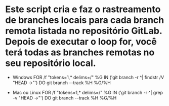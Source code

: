 # Este script cria e faz o rastreamento de branches locais para cada branch remota listada no repositório GitLab. Depois de executar o loop for, você terá todas as branches remotas no seu repositório local.

* Windows
FOR /f "tokens=1,* delims=/" %G IN ('git branch -r ^| findstr /V "HEAD ->"') DO git branch --track %H %G/%H

* Mac ou Linux
FOR /f "tokens=1,* delims=/" %G IN ('git branch -r ^| grep -v "HEAD ->"') DO git branch --track %H %G/%H